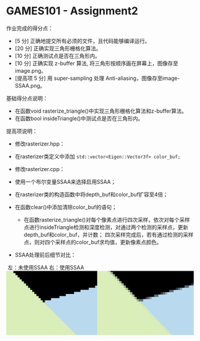# GAMES101 - Assignment2

作业完成的得分点：

*  [5 分] 正确地提交所有必须的文件，且代码能够编译运行。
*  [20 分] 正确实现三角形栅格化算法。
*  [10 分] 正确测试点是否在三角形内。
*  [10 分] 正确实现 z-buffer 算法, 将三角形按顺序画在屏幕上，图像存至image.png。
*  [提高项 5 分] 用 super-sampling 处理 Anti-aliasing，图像存至image-SSAA.png。



基础得分点说明：

* 在函数void rasterize_triangle()中实现三角形栅格化算法和z-buffer算法。
* 在函数bool insideTriangle()中测试点是否在三角形内。



提高项说明：

* 修改rasterizer.hpp：
*  在rasterizer类定义中添加 `std::vector<Eigen::Vector3f> color_buf;`
* 修改rasterizer.cpp：
*  使用一个布尔变量SSAA来选择启用SSAA；
  * 在rasterizer类的构造函数中将depth_buf和color_buf扩容至4倍；
* 在函数clear()中添加清除color_buf的语句；
  * 在函数rasterize_triangle()对每个像素点进行四次采样，依次对每个采样点进行insideTriangle检测和深度检测，对通过两个检测的采样点，更新depth_buf和color_buf，并计数；
四次采样完成后，若有通过检测的采样点，则对四个采样点的color_buf求均值，更新像素点颜色。

* SSAA处理前后细节对比：

​		左：未使用SSAA       右：使用SSAA	![with-and-without-SSAA](./images/with-and-without-SSAA.png)